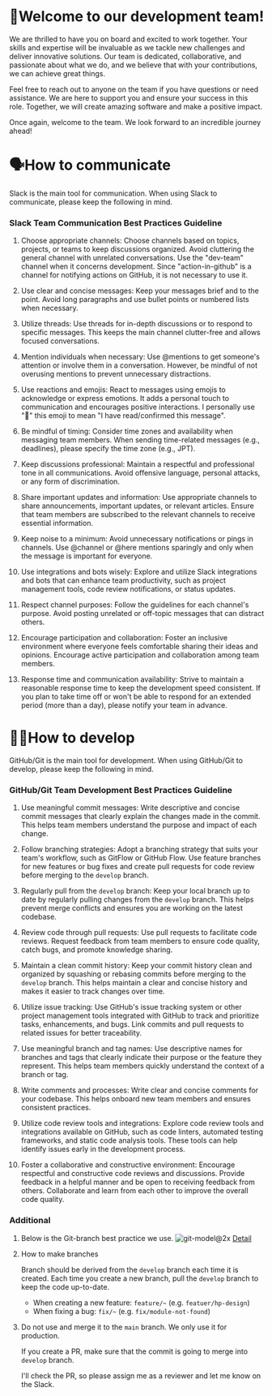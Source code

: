 # 🎉Welcome to our development team!

We are thrilled to have you on board and excited to work together. Your skills and expertise will be invaluable as we tackle new challenges and deliver innovative solutions. Our team is dedicated, collaborative, and passionate about what we do, and we believe that with your contributions, we can achieve great things.

Feel free to reach out to anyone on the team if you have questions or need assistance. We are here to support you and ensure your success in this role. Together, we will create amazing software and make a positive impact.

Once again, welcome to the team. We look forward to an incredible journey ahead!



# 🗣How to communicate

Slack is the main tool for communication. When using Slack to communicate, please keep the following in mind.


### Slack Team Communication Best Practices Guideline

1. Choose appropriate channels: Choose channels based on topics, projects, or teams to keep discussions organized. Avoid cluttering the general channel with unrelated conversations. Use the "dev-team" channel when it concerns development. Since "action-in-github" is a channel for notifying actions on GitHub, it is not necessary to use it.
    
2. Use clear and concise messages: Keep your messages brief and to the point. Avoid long paragraphs and use bullet points or numbered lists when necessary.
    
3. Utilize threads: Use threads for in-depth discussions or to respond to specific messages. This keeps the main channel clutter-free and allows focused conversations.
    
4. Mention individuals when necessary: Use @mentions to get someone's attention or involve them in a conversation. However, be mindful of not overusing mentions to prevent unnecessary distractions.
    
5. Use reactions and emojis: React to messages using emojis to acknowledge or express emotions. It adds a personal touch to communication and encourages positive interactions. I personally use "👀" this emoji to mean "I have read/confirmed this message".
    
6. Be mindful of timing: Consider time zones and availability when messaging team members. When sending time-related messages (e.g., deadlines), please specify the time zone (e.g., JPT). 
    
7. Keep discussions professional: Maintain a respectful and professional tone in all communications. Avoid offensive language, personal attacks, or any form of discrimination.
    
8. Share important updates and information: Use appropriate channels to share announcements, important updates, or relevant articles. Ensure that team members are subscribed to the relevant channels to receive essential information.
    
9. Keep noise to a minimum: Avoid unnecessary notifications or pings in channels. Use @channel or @here mentions sparingly and only when the message is important for everyone.
    
10. Use integrations and bots wisely: Explore and utilize Slack integrations and bots that can enhance team productivity, such as project management tools, code review notifications, or status updates.
    
11. Respect channel purposes: Follow the guidelines for each channel's purpose. Avoid posting unrelated or off-topic messages that can distract others.
    
12. Encourage participation and collaboration: Foster an inclusive environment where everyone feels comfortable sharing their ideas and opinions. Encourage active participation and collaboration among team members.

13. Response time and communication availability: Strive to maintain a reasonable response time to keep the development speed consistent. If you plan to take time off or won't be able to respond for an extended period (more than a day), please notify your team in advance. 



# 🧑‍💻How to develop

GitHub/Git is the main tool for development. When using GitHub/Git to develop, please keep the following in mind.


### GitHub/Git Team Development Best Practices Guideline

1. Use meaningful commit messages: Write descriptive and concise commit messages that clearly explain the changes made in the commit. This helps team members understand the purpose and impact of each change.
    
2. Follow branching strategies: Adopt a branching strategy that suits your team's workflow, such as GitFlow or GitHub Flow. Use feature branches for new features or bug fixes and create pull requests for code review before merging to the `develop` branch.
    
3. Regularly pull from the `develop` branch: Keep your local branch up to date by regularly pulling changes from the `develop` branch. This helps prevent merge conflicts and ensures you are working on the latest codebase.
    
4. Review code through pull requests: Use pull requests to facilitate code reviews. Request feedback from team members to ensure code quality, catch bugs, and promote knowledge sharing.
    
5. Maintain a clean commit history: Keep your commit history clean and organized by squashing or rebasing commits before merging to the `develop` branch. This helps maintain a clear and concise history and makes it easier to track changes over time.
    
6. Utilize issue tracking: Use GitHub's issue tracking system or other project management tools integrated with GitHub to track and prioritize tasks, enhancements, and bugs. Link commits and pull requests to related issues for better traceability.
    
7. Use meaningful branch and tag names: Use descriptive names for branches and tags that clearly indicate their purpose or the feature they represent. This helps team members quickly understand the context of a branch or tag.
    
8. Write comments and processes: Write clear and concise comments for your codebase. This helps onboard new team members and ensures consistent practices.
    
9. Utilize code review tools and integrations: Explore code review tools and integrations available on GitHub, such as code linters, automated testing frameworks, and static code analysis tools. These tools can help identify issues early in the development process.
    
10. Foster a collaborative and constructive environment: Encourage respectful and constructive code reviews and discussions. Provide feedback in a helpful manner and be open to receiving feedback from others. Collaborate and learn from each other to improve the overall code quality.


### Additional

1. Below is the Git-branch best practice we use.
   ![git-model@2x](https://github.com/Succery-dev/Onboarding/assets/54393289/77166a4b-d8e4-435a-a72f-01d4bbaf3acb)
   [Detail](https://nvie.com/posts/a-successful-git-branching-model/)

2. How to make branches

   Branch should be derived from the `develop` branch each time it is created. Each time you create a new branch, pull the `develop` branch to keep the code up-to-date.
   
   * When creating a new feature: `feature/~` (e.g. `featuer/hp-design`)
   * When fixing a bug: `fix/~` (e.g. `fix/module-not-found`)
  
3. Do not use and merge it to the `main` branch. We only use it for production.
   
   If you create a PR, make sure that the commit is going to merge into `develop` branch.
   
   I'll check the PR, so please assign me as a reviewer and let me know on the Slack.
